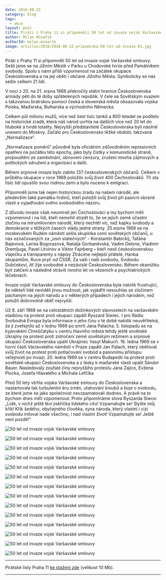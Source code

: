 ```yaml
---
date: 2018-08-22
category: blog
tags:
  - akce
layout: post
title: Piráti z Prahy 11 si připomněli 50 let od invaze vojsk Varšavské smlouvy
author: Milan Minařík
authorId: milan.minarik
image: articles/2018/2018-08-22-pripominka-50-let-od-invaze-01.jpg
---
```


Piráti z Prahy 11 si připomněli 50 let od invaze vojsk Varšavské smlouvy. Sešli jsme se na Jižním Městě v Parku u Chodovské tvrze před Památníkem svobody. Spolu s námi přišli vzpomenout na začátek okupace Československa a na její oběti i občané Jižního Města. Symbolicky se nás sešlo celkem 21 lidí.

V noci z 20. na 21. srpna 1968 překročily státní hranice Československa armády pěti do té doby spřátelených republik. V čele se Sovětským svazem s takzvanou bratrskou pomocí česká a slovenská města obsazovala vojska Polska, Maďarska, Bulharska a východního Německa. 
 
Celkem půl milionu mužů, více než šest tisíc tanků a 800 letadel se podílelo na historické zradě, která náš národ uvrhla na dalších více než 20 let do hluboké a tvrdé totality. Nejvyšší představitelé Československa byli násilně uneseni do Moskvy.  Začalo pro Československo těžké období, takzvaná „Normalizace“. 
 
„Normalizace poměrů“ původně byla oficiálním zdůvodněním represivních opatření na počátku této epochy, jako byly čistky v komunistické straně, propouštění ze zaměstnání, obnovení cenzury, zrušení mnoha zájmových a politických sdružení a organizací a další.
 
Během srpnové invaze bylo zabito 137 československých občanů. Celkem v průběhu okupace v roce 1968 položilo svůj život 400 Čechoslováků. Tři sta tisíc lidí opustilo svou rodnou zemi a bylo nuceno k emigraci. 
 
Připomněli jsme tak nejen historickou zradu na našem národě, ale především také památku hrdinů, kteří položili svůj život při pasivní obraně vlasti a vyjadřování svého svobodného názoru.
 
Z důvodu invaze však neumírali jen Čechoslováci a my bychom měli vzpomenout i na lidi, kteří nemohli strpět to, že se jejich země účastní zločinu na mírumilovném národě, který nechtěl víc, než kapku svobody a demokracie v těžkých časech vlády jedné strany. 
25.srpna 1968 se na moskevském Rudém náměstí sešla skupinka osmi sovětských občanů, u nás označovaných za „osm statečných“ - Konstantin Babickij, Taťána Bajevová, Larisa Bogorazová, Natalja Gorbaněvská, Vadim Delone, Vladimir Dremljuga, Pavel Litvinov a Viktor Fajnberg – kteří nesli československou vlaječku a transparenty s nápisy Ztrácíme nejlepší přátele, Hanba okupantům, Ruce pryč od ČSSR, Za vaši i naši svobodu, Svobodu Dubčekovi, Ať žije svobodné a nezávislé Československo. Během okamžiku byli zatčeni a následně strávili mnoho let ve vězeních a psychiatrických léčebnách.
 
Invaze vojsk Varšavské smlouvy do Československa byla natolik frustrující, že někteří lidé neviděli jinou možnost, jak vyjádřit nesouhlas se zločinem páchaným na jejich národu a v některých případech i jejich národem, než položit dobrovolně oběť nejvyšší. 
 
Už 8. září 1968 se na celostátních dožínkových slavnostech na varšavském stadiónu na protest proti okupaci zapálil Ryszard Siwiec. I pro Rádio Svobodná Evropa byla informace o jeho činu v té době natolik neuvěřitelná, že ji zveřejnilo až v lednu 1969 po smrti Jana Palacha. 5. listopadu se na kyjevském Chreščatyku v centru hlavního města tehdy ještě sovětské Ukrajiny na protest proti zotročení země sovětským režimem a srpnové okupaci Československa upálil Ukrajinec Vasyl Makuch. 16. ledna 1969 se v horní části Václavského náměstí v Praze zapálil Jan Palach, který obětoval svůj život na protest proti potlačování svobod a pasivnímu přístupu veřejnosti po invazi. 20. ledna 1969 se v centru Budapešti na protest proti sovětské okupaci Československa a z lásky k maďarské vlasti upálil Sándor Bauer. Následovaly zoufalé činy nejvyššího protestu Jana Zajíce, Evžena Plocka, Josefa Hlavatého a Michala Lefčíka.
 
Před 50 lety vtrhla vojska Varšavské smlouvy do Československa a nastartovala tak turbulentní éru změn, utahování šroubů a boje o svobodu, ze které jsme se jako společnost nevzpamatovali dodnes. A právě na to bychom dnes měli vzpomenout. Proto připomínáme slova Ryszarda Siwce: „Lidé, v nichž ještě tkví jiskřička lidského citu! Vzpamatujte se! Slyšte můj křik! Křik šedého, obyčejného člověka, syna národa, který vlastní i cizí svobodu miloval nade všechno, i nad vlastní život! Vzpamatujte se! Ještě není pozdě!“

![50 let od invaze vojsk Varšavské smlouvy](https://a.pirati.cz/praha11/img/articles/2018/2018-08-22-pripominka-50-let-od-invaze-02.jpg)

![50 let od invaze vojsk Varšavské smlouvy](https://a.pirati.cz/praha11/img/articles/2018/2018-08-22-pripominka-50-let-od-invaze-03.jpg)

![50 let od invaze vojsk Varšavské smlouvy](https://a.pirati.cz/praha11/img/articles/2018/2018-08-22-pripominka-50-let-od-invaze-04.jpg)

![50 let od invaze vojsk Varšavské smlouvy](https://a.pirati.cz/praha11/img/articles/2018/2018-08-22-pripominka-50-let-od-invaze-05.jpg)

![50 let od invaze vojsk Varšavské smlouvy](https://a.pirati.cz/praha11/img/articles/2018/2018-08-22-pripominka-50-let-od-invaze-06.jpg)

![50 let od invaze vojsk Varšavské smlouvy](https://a.pirati.cz/praha11/img/articles/2018/2018-08-22-pripominka-50-let-od-invaze-07.jpg)

![50 let od invaze vojsk Varšavské smlouvy](https://a.pirati.cz/praha11/img/articles/2018/2018-08-22-pripominka-50-let-od-invaze-08.jpg)

![50 let od invaze vojsk Varšavské smlouvy](https://a.pirati.cz/praha11/img/articles/2018/2018-08-22-pripominka-50-let-od-invaze-09.jpg)

![50 let od invaze vojsk Varšavské smlouvy](https://a.pirati.cz/praha11/img/articles/2018/2018-08-22-pripominka-50-let-od-invaze-10.jpg)

![50 let od invaze vojsk Varšavské smlouvy](https://a.pirati.cz/praha11/img/articles/2018/2018-08-22-pripominka-50-let-od-invaze-11.jpg)

![50 let od invaze vojsk Varšavské smlouvy](https://a.pirati.cz/praha11/img/articles/2018/2018-08-22-pripominka-50-let-od-invaze-12.jpg)

![50 let od invaze vojsk Varšavské smlouvy](https://a.pirati.cz/praha11/img/articles/2018/2018-08-22-pripominka-50-let-od-invaze-13.jpg)

![50 let od invaze vojsk Varšavské smlouvy](https://a.pirati.cz/praha11/img/articles/2018/2018-08-22-pripominka-50-let-od-invaze-14.jpg)

![50 let od invaze vojsk Varšavské smlouvy](https://a.pirati.cz/praha11/img/articles/2018/2018-08-22-pripominka-50-let-od-invaze-15.jpg)


---

Pirátské listy Praha 11 [ke stažení zde](/assets/pdf/2018-07-10-praha-11.pdf) (velikost 10 Mb).

- - -
